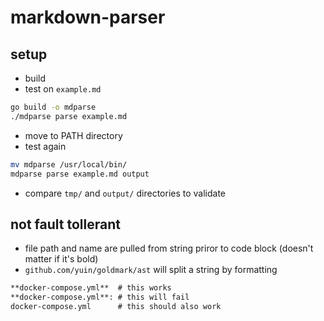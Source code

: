 # markdown-parser

## setup

- build
- test on `example.md`

```bash
go build -o mdparse
./mdparse parse example.md
```

- move to PATH directory
- test again

```bash
mv mdparse /usr/local/bin/
mdparse parse example.md output
```

- compare `tmp/` and `output/` directories to validate

## not fault tollerant

- file path and name are pulled from string priror to code block (doesn't matter if it's bold)
- `github.com/yuin/goldmark/ast` will split a string by formatting

```md
**docker-compose.yml**  # this works
**docker-compose.yml**: # this will fail
docker-compose.yml      # this should also work
```
